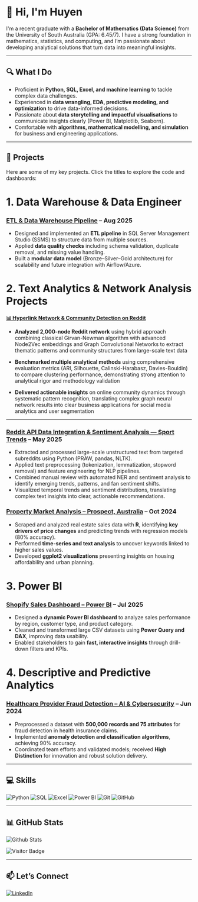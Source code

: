 # 👋 Hi, I'm Huyen

I'm a recent graduate with a **Bachelor of Mathematics (Data Science)** from the University of South Australia (GPA: 6.45/7). I have a strong foundation in mathematics, statistics, and computing, and I’m passionate about developing analytical solutions that turn data into meaningful insights.

---

## 🔍 What I Do

- Proficient in **Python, SQL, Excel, and machine learning** to tackle complex data challenges.
- Experienced in **data wrangling, EDA, predictive modeling, and optimization** to drive data-informed decisions.
- Passionate about **data storytelling and impactful visualisations** to communicate insights clearly (Power BI, Matplotlib, Seaborn).
- Comfortable with **algorithms, mathematical modelling, and simulation** for business and engineering applications.

---

## 📌 Projects

Here are some of my key projects. Click the titles to explore the code and dashboards:
# 1. Data Warehouse & Data Engineer

### [ETL & Data Warehouse Pipeline](https://github.com/HuyenThiThu-Pham/SQL--Data-Warehouse-Project) – Aug 2025
- Designed and implemented an **ETL pipeline** in SQL Server Management Studio (SSMS) to structure data from multiple sources.  
- Applied **data quality checks** including schema validation, duplicate removal, and missing value handling.  
- Built a **modular data model** (Bronze–Silver–Gold architecture) for scalability and future integration with Airflow/Azure.

# 2. Text Analytics & Network Analysis Projects

**[📊 Hyperlink Network & Community Detection on Reddit](https://github.com/HuyenThiThu-Pham/Hyperlink-Network-Community-Detection)**

- **Analyzed 2,000-node Reddit network** using hybrid approach combining classical Girvan-Newman algorithm with advanced Node2Vec embeddings and Graph Convolutional Networks to extract thematic patterns and community structures from large-scale text data

- **Benchmarked multiple analytical methods** using comprehensive evaluation metrics (ARI, Silhouette, Calinski-Harabasz, Davies-Bouldin) to compare clustering performance, demonstrating strong attention to analytical rigor and methodology validation

- **Delivered actionable insights** on online community dynamics through systematic pattern recognition, translating complex graph neural network results into clear business applications for social media analytics and user segmentation

---




### [Reddit API Data Integration & Sentiment Analysis — Sport Trends](https://github.com/HuyenThiThu-Pham/Reddit-API-Data-Integration-Sentiment-Analysis-Sport-Trends/tree/main) – May 2025
- Extracted and processed large-scale unstructured text from targeted subreddits using Python (PRAW, pandas, NLTK).
- Applied text preprocessing (tokenization, lemmatization, stopword removal) and feature engineering for NLP pipelines.
- Combined manual review with automated NER and sentiment analysis to identify emerging trends, patterns, and fan sentiment shifts.
- Visualized temporal trends and sentiment distributions, translating complex text insights into clear, actionable recommendations.


### [Property Market Analysis – Prospect, Australia](https://github.com/HuyenThiThu-Pham/Property-analysis_web-scraping_R) – Oct 2024
- Scraped and analyzed real estate sales data with **R**, identifying **key drivers of price changes** and predicting trends with regression models (80% accuracy).  
- Performed **time-series and text analysis** to uncover keywords linked to higher sales values.  
- Developed **ggplot2 visualizations** presenting insights on housing affordability and urban planning.

# 3. Power BI

### [Shopify Sales Dashboard – Power BI](https://github.com/HuyenThiThu-Pham/Shopify-Sales-Customer-Dashboard-Power-BI-) – Jul 2025
- Designed a **dynamic Power BI dashboard** to analyze sales performance by region, customer type, and product category.  
- Cleaned and transformed large CSV datasets using **Power Query and DAX**, improving data usability.  
- Enabled stakeholders to gain **fast, interactive insights** through drill-down filters and KPIs.

# 4. Descriptive and Predictive Analytics

### [Healthcare Provider Fraud Detection – AI & Cybersecurity](https://github.com/HuyenThiThu-Pham/The-Healthcare-Fraud-Detection_R) – Jun 2024
- Preprocessed a dataset with **500,000 records and 75 attributes** for fraud detection in health insurance claims.  
- Implemented **anomaly detection and classification algorithms**, achieving 90% accuracy.  
- Coordinated team efforts and validated models; received **High Distinction** for innovation and robust solution delivery.

---

## 💻 Skills

![Python](https://img.shields.io/badge/-Python-black?style=flat-square&logo=Python)
![SQL](https://img.shields.io/badge/-MySQL-black?style=flat-square&logo=mysql)
![Excel](https://img.shields.io/badge/-Excel-217346?style=flat-square&logo=microsoft-excel&logoColor=white)
![Power BI](https://img.shields.io/badge/-Power%20BI-F2C811?style=flat-square&logo=power-bi&logoColor=black)
![Git](https://img.shields.io/badge/-Git-black?style=flat-square&logo=git)
![GitHub](https://img.shields.io/badge/-GitHub-181717?style=flat-square&logo=github)

---

## 📊 GitHub Stats

![Github Stats](https://github-readme-stats.vercel.app/api?username=HuyenThiThu-Pham&count_private=true&show_icons=true&include_all_commits=true&theme=prussian&layout=compact)

![Visitor Badge](https://visitor-badge.laobi.icu/badge?page_id=HuyenThiThu-Pham.HuyenThiThu-Pham)

---

## 📫 Let’s Connect

[![LinkedIn](https://img.shields.io/badge/linkedin-%230077B5.svg?style=for-the-badge&logo=linkedin&logoColor=white)](https://www.linkedin.com/in/huyen-pham-b1a75bab/)

